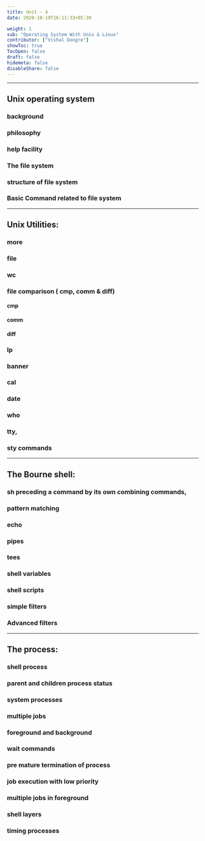 ```yaml
---
title: Unit - 4
date: 2020-10-19T16:11:33+05:30

weight: 1
sub: "Operating System With Unix & Linux"
contributor: ["Vishal Dongre"]
showToc: true
TocOpen: false
draft: false
hidemeta: false
disableShare: false
---
```


---

## Unix operating system

### background

### philosophy

### help facility

### The file system

### structure of file system

### Basic Command related to file system

---

## Unix Utilities:

### more

### file

### wc

### file comparison ( cmp, comm & diff)

#### cmp

#### comm

#### diff

### lp

### banner

### cal

### date

### who

### tty,

### sty commands

---

## The Bourne shell:

### sh preceding a command by its own combining commands,

### pattern matching

### echo

### pipes

### tees

### shell variables

### shell scripts

### simple filters

### Advanced filters

---

## The process:

### shell process

### parent and children process status

### system processes

### multiple jobs

### foreground and background

### wait commands

### pre mature termination of process

### job execution with low priority

### multiple jobs in foreground

### shell layers

### timing processes
